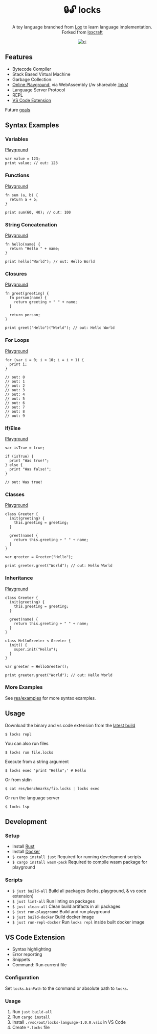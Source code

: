<!-- markdownlint-configure-file {
  "MD033": false,
  "MD041": false
} -->

<div align="center">

# 🔒🔓 locks

A toy language branched from [Lox](https://www.craftinginterpreters.com/) to learn language implementation. Forked from [loxcraft](https://github.com/ajeetdsouza/loxcraft)

[![ci](https://github.com/kyleect/locks/actions/workflows/ci.yml/badge.svg)](https://github.com/kyleect/locks/actions/workflows/ci.yml)

</div>

## Features

- Bytecode Compiler
- Stack Based Virtual Machine
- Garbage Collection
- [Online Playground](https://kyleect.github.io/locks/), via WebAssembly (/w shareable [links](https://kyleect.github.io/locks/#/code=GYOwBAFgpgNjD2AKEBDAtlAlGA3gWACgwwAnKAFwFcTwAiACVgTFrAGoxUMBuQgX0KEADiQCWIcpCZJaAdXgkYAE1qZeBIA))
- Language Server Protocol
- REPL
- [VS Code Extension](#vs-code-extension)

Future [goals](https://github.com/kyleect/locks/issues/1)

## Syntax Examples

### Variables

[Playground](https://kyleect.github.io/locks/#/code=G4QwTgBKA2CuCmEC8ECMAmAzAbgLACgAHMASwDsAXKEOebCAegYgHtYKAuNLIA)

```
var value = 123;
print value; // out: 123
```

### Functions

[Playground](https://kyleect.github.io/locks/#/code=GYOwBAzgrgtmAUBDANGARgSjAbwLACgwwAnAUwBcpjxEwBqdAbgIF8CCAHYgSxHMljwAbAAZUAFhEZGYAPSywAeyjkAXGACMIkUA)

```
fn sum (a, b) {
  return a + b;
}

print sum(60, 40); // out: 100
```

### String Concatenation

[Playground](https://kyleect.github.io/locks/#/code=GYOwBAFgpgNjD2AKEBDAtlAlGA3gWACgwwAnKAFwFcTwAiACVgTFrAGoxUMBuQgX0KEADiQCWIcpCZJaAdXgkYAE1qZuYAPQaw8SuQBcYRnHhh5ipUA)

```
fn hello(name) {
  return "Hello " + name;
}

print hello("World"); // out: Hello World
```

### Closures

[Playground](https://kyleect.github.io/locks/#/code=GYOwBA5gTgpjAuAKad4EsQQJRgN4FgAoMMUMABxigGcB7EREAQwFsYcDiSxZ4BXKOBQIMEMAGowAImkSwzNgG4iJAL4qwG3gPCUa9ZYXWEi5KBniRYCRFIASMADaPaUrLYDqtKI4AmbxTAAeiCwWj54AC4wB2daMC8fXyA)

```
fn greet(greeting) {
  fn person(name) {
    return greeting + " " + name;
  }

  return person;
}

print greet("Hello")("World"); // out: Hello World
```

### For Loops

[Playground](https://kyleect.github.io/locks/#/code=GYewTgBAFAbghpAlhAvBADAbgsgPBARix1RIGpCBKCAbwFgAoCCABzEQDsAXHTRgX0ZA)

```
for (var i = 0; i < 10; i = i + 1) {
  print i;
}

// out: 0
// out: 1
// out: 2
// out: 3
// out: 4
// out: 5
// out: 6
// out: 7
// out: 8
// out: 9
```

### If/Else

[Playground](https://kyleect.github.io/locks/#/code=G4QwTgBAlgzgKmArgUwgXggFycg3AWACgioAzCAClgRQEoIBvIiCABzCgDtMIAiAdRAwsOAIS8ChAL4RkAGxiomhFuy48BQiKRALk4yVKJEA9CYgB7RJgBcEQcOwpRQA)

```
var isTrue = true;

if (isTrue) {
  print "Was true!";
} else {
  print "Was false!";
}

// out: Was true!
```

### Classes

[Playground](https://kyleect.github.io/locks/#/code=MYGwhgzhAEDiBOBTRAXR9oG8CwAoa0AlgHaEoAUA5kqiZQJRZ4EEoAWhEAdNcindAC80XrWKUA3M2gBfPNNEViYALaJGOfCyQoArvGLR2nHjX7joAamgAiW1ejK1UrXNxu8ANzAZF6IXBm6OQ2ABKIICAA9jb0LngADvAkKCJB8KZ8IQDqUfAgACaxEtAA9KXQUbooAFzQ4ZFR0Ln5BXhAA)

```
class Greeter {
  init(greeting) {
    this.greeting = greeting;
  }

  greet(name) {
    return this.greeting + " " + name;
  }
}

var greeter = Greeter("Hello");

print greeter.greet("World"); // out: Hello World
```

### Inheritance

[Playground](https://kyleect.github.io/locks/#/code=MYGwhgzhAEDiBOBTRAXR9oG8CwAoa0AlgHaEoAUA5kqiZQJRZ4EEoAWhEAdNcindAC80XrWKUA3M2gBfPNNEViYALaJGOfCyQoArvGLR2nHjX7joAamgAiW1ejK1UrXNxu8oSDAASiECAA9gh86NAAPHBmYZoEJGTkGtIEELoADuhc8RQ2fgGBNvQuBG4euABuYBiKYcJ5QSGo6IkueGnwJCgi0fCmfOQ2AOqB8CAAJoUS0AD009CBuigAXND1gdDDo2N4QA)

```
class Greeter {
  init(greeting) {
    this.greeting = greeting;
  }

  greet(name) {
    return this.greeting + " " + name;
  }
}

class HelloGreeter < Greeter {
  init() {
    super.init("Hello");
  }
}

var greeter = HelloGreeter();

print greeter.greet("World"); // out: Hello World
```

### More Examples

See [res/examples](res/examples) for more syntax examples.

## Usage

Download the binary and vs code extension from the [latest build](https://github.com/kyleect/locks/actions/workflows/ci.yml)

```shell
$ locks repl
```

You can also run files

```shell
$ locks run file.locks
```

Execute from a string argument

```shell
$ locks exec 'print "Hello";' # Hello
```

Or from stdin

```shell
$ cat res/benchmarks/fib.locks | locks exec
```

Or run the language server

```shell
$ locks lsp
```

## Development

### Setup

- Install [Rust](https://www.rust-lang.org/tools/install)
- Install [Docker](https://www.docker.com/)
- `$ cargo install just` Required for running development scripts
- `$ cargo install wasm-pack` Required to compile wasm package for playground

### Scripts

- `$ just build-all` Build all packages (locks, playground, & vs code extension)
- `$ just lint-all` Run linting on packages
- `$ just clean-all` Clean build artifacts in all packages
- `$ just run-playground` Build and run playground
- `$ just build-docker` Build docker image
- `$ just run-repl-docker` Run `locks repl` inside built docker image

## VS Code Extension

- Syntax highlighting
- Error reporting
- Snippets
- Command: Run current file

### Configuration

Set `locks.binPath` to the command or absolute path to `locks`.

### Usage

1. Run `just build-all`
2. Run `cargo install`
3. Install `./vsc/out/locks-language-1.0.0.vsix` in VS Code
4. Create `*.locks` file

